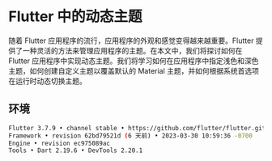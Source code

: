 # Flutter 中的动态主题

随着 Flutter 应用程序的流行，应用程序的外观和感觉变得越来越重要。Flutter 提供了一种灵活的方法来管理应用程序的主题。在本文中，我们将探讨如何在 Flutter 应用程序中实现动态主题。我们将学习如何在应用程序中指定浅色和深色主题，如何创建自定义主题以覆盖默认的 Material 主题，并如何根据系统首选项在运行时动态切换主题。

## 环境

```sh
Flutter 3.7.9 • channel stable • https://github.com/flutter/flutter.git
Framework • revision 62bd79521d (6 天前) • 2023-03-30 10:59:36 -0700
Engine • revision ec975089ac
Tools • Dart 2.19.6 • DevTools 2.20.1
```
